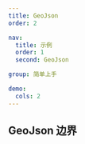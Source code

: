 ```yaml
---
title: GeoJson
order: 2

nav:
  title: 示例
  order: 1
  second: GeoJson

group: 简单上手

demo:
  cols: 2
---
```


## GeoJson 边界

<code src="./boundary/index.tsx" compact="true"></code>
